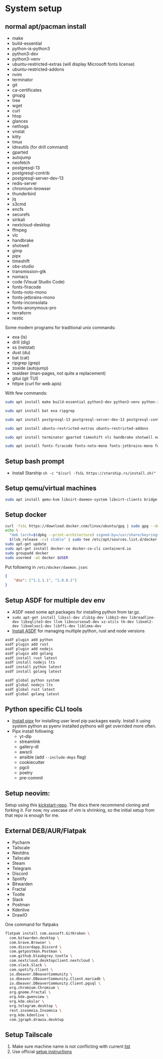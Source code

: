 # System setup

## normal apt/pacman install

- make
- build-essential
- python-is-python3
- python3-dev
- python3-venv
- ubuntu-restricted-extras (will display Microsoft fonts license)
- ubuntu-restricted-addons
- nvim
- terminator
- git
- ca-certificates
- gnupg
- tree
- wget
- curl
- htop
- glances
- nethogs
- vnstat
- kitty
- tmux
- ldnsutils  (for drill command)
- gparted
- autojump
- neofetch
- postgresql-13
- postgresql-contrib
- postgresql-server-dev-13
- redis-server
- chromium-browser
- thunderbird
- jq
- s3cmd
- encfs
- securefs
- sirikali
- nextcloud-desktop
- ffmpeg
- vlc
- handbrake
- shotwell
- gimp
- pipx
- timeshift
- obs-studio
- transmission-gtk
- nomacs
- code (Visual Studio Code)
- fonts-firacode
- fonts-noto-mono
- fonts-jetbrains-mono
- fonts-inconsolata
- fonts-anonymous-pro
- terraform
- restic

Some modern programs for traditional unix commands:

- exa (ls)
- drill (dig)
- ss (netstat)
- dust (du)
- bat (cat)
- ripgrep (grep)
- zoxide (autojump)
- tealdeer (man-pages, not quite a replacement)
- gitui (git TUI)
- httpie (curl for web apis)

With few commands:

```bash
sudo apt install make build-essential python3-dev python3-venv python-is-python3 git ca-certificates gnupg tree wget curl htop glances nethogs vnstat tmux ldnsutils autojump neofetch jq s3cmd encfs securefs ffmpeg pipx nvim kitty

sudo apt install bat exa ripgrep

sudo apt install postgresql-13 postgresql-server-dev-13 postgresql-contrib redis-server

sudo apt install ubuntu-restricted-extras ubuntu-restricted-addons

sudo apt install terminator gparted timeshift vlc handbrake shotwell nomacs gimp obs-studio thunderbird sirikali nextcloud-desktop transmission-gtk code

sudo apt install fonts-firacode fonts-noto-mono fonts-jetbrains-mono fonts-inconsolata fonts-anonymous-pro
```


## Setup bash prompt

- Install Starship `sh -c "$(curl -fsSL https://starship.rs/install.sh)"`


## Setup qemu/virtual machines

```bash
sudo apt install qemu-kvm libvirt-daemon-system libvirt-clients bridge-utils virt-manager
```

## Setup docker

```bash
curl -fsSL https://download.docker.com/linux/ubuntu/gpg | sudo gpg --dearmor -o /usr/share/keyrings/docker-archive-keyring.gpg
echo \
  "deb [arch=$(dpkg --print-architecture) signed-by=/usr/share/keyrings/docker-archive-keyring.gpg] https://download.docker.com/linux/ubuntu \
  $(lsb_release -cs) stable" | sudo tee /etc/apt/sources.list.d/docker.list > /dev/null
sudo apt-get update
sudo apt-get install docker-ce docker-ce-cli containerd.io
sudo groupadd docker
sudo usermod -aG docker $USER
```

Put following in `/etc/docker/daemon.json`:

```json
{
    "dns": ["1.1.1.1", "1.0.0.1"]
}
```

## Setup ASDF for multiple dev env

- ASDF need some apt packages for installing python from tar.gz.
- `sudo apt-get install libssl-dev zlib1g-dev libbz2-dev libreadline-dev libsqlite3-dev llvm libncursesw5-dev xz-utils tk-dev libxml2-dev libxmlsec1-dev libffi-dev liblzma-dev`
- [Install ASDF](https://asdf-vm.com/) for managing multiple python, rust and node versions

```bash
asdf plugin add python
asdf plugin add rust
asdf plugin add nodejs
asdf plugin add golang
asdf install rust latest
asdf install nodejs lts
asdf install python latest
asdf install golang latest

asdf global python system
asdf global nodejs lts
asdf global rust latest
asdf global golang latest
```


## Python specific CLI tools

- [Install pipx](https://github.com/pipxproject/pipx/) for installing user level pip packages easily. Install it using system python as pyenv installed pythons will get overrided more often.
- Pipx install following:
  - yt-dlp
  - streamlink
  - gallery-dl
  - awscli
  - ansible (add `--include-deps` flag)
  - cookiecutter
  - pgcli
  - poetry
  - pre-commit


## Setup neovim:

Setup using this [kickstart-repo](https://github.com/nvim-lua/kickstart.nvim). The docs there recommend cloning and forking it. For now, my usecase of vim is shrinking, so the initial setup from that repo is enough for me.


## External DEB/AUR/Flatpak

- Pycharm
- Tailscale
- Nextdns
- Tailscale
- Steam
- Telegram
- Discord
- Spotify
- Bitwarden
- Fractal
- Tootle
- Slack
- Postman
- Kdenlive
- DrawIO

One command for flatpaks

```bash
flatpak install com.axosoft.GitKraken \
  com.bitwarden.desktop \
  com.brave.Browser \
  com.discordapp.Discord \
  com.getpostman.Postman \
  com.github.bleakgrey.tootle \
  com.nextcloud.desktopclient.nextcloud \
  com.slack.Slack \
  com.spotify.Client \
  io.dbeaver.DBeaverCommunity \
  io.dbeaver.DBeaverCommunity.Client.mariadb \
  io.dbeaver.DBeaverCommunity.Client.pgsql \
  org.chromium.Chromium \
  org.gnome.Fractal \
  org.kde.gwenview \
  org.kde.okular \
  org.telegram.desktop \
  rest.insomnia.Insomnia \
  org.kde.kdenlive \
  com.jgraph.drawio.desktop
```


## Setup Tailscale

1. Make sure machine name is not conflicting with current [list](https://login.tailscale.com/admin/machines)
2. Use official [setup instructions](https://tailscale.com/download)
